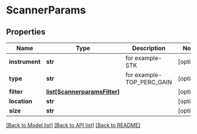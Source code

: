 # ScannerParams

## Properties
Name | Type | Description | Notes
------------ | ------------- | ------------- | -------------
**instrument** | **str** | for example-STK | [optional] 
**type** | **str** | for example-TOP_PERC_GAIN | [optional] 
**filter** | [**list[ScannerparamsFilter]**](ScannerparamsFilter.md) |  | [optional] 
**location** | **str** |  | [optional] 
**size** | **str** |  | [optional] 

[[Back to Model list]](../README.md#documentation-for-models) [[Back to API list]](../README.md#documentation-for-api-endpoints) [[Back to README]](../README.md)



